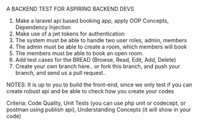 A BACKEND TEST FOR ASPIRING BACKEND DEVS


1) Make a laravel api based booking app, apply OOP Concepts, Dependency Injection
2) Make use of a jwt tokens for authentication
3) The system must be able to handle two user roles, admin, members
4) The admin must be able to create a room, which members will book
5) The members must be able to book an open room.
6) Add test cases for the BREAD (Browse, Read, Edit, Add, Delete)
7) Create your own branch here.. or fork this branch, and push your branch, and send us a pull request..

NOTES: It is up to you to build the front-end, since we only test if you can create robust api and be able to check how you create your codes

Criteria: 
Code Quality, 
Unit Tests (you can use php unit or codecept, or postman using publish api),
Understanding Concepts (it will show in your code)
 

